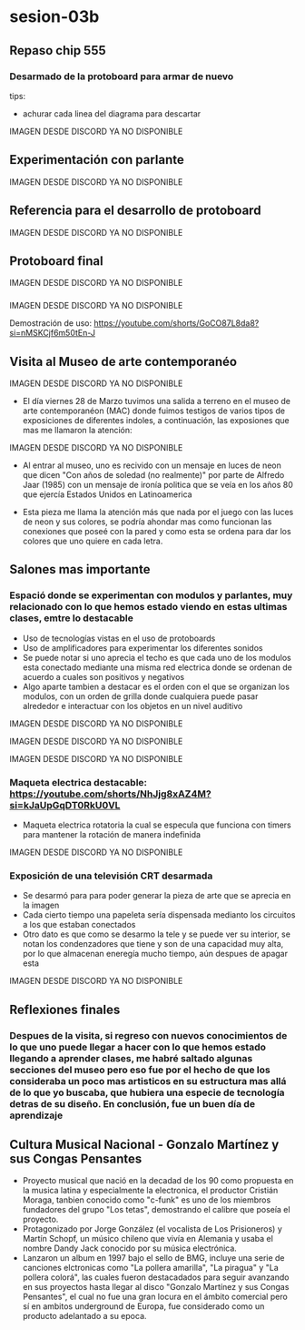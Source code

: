 # sesion-03b

## Repaso chip 555

### Desarmado de la protoboard para armar de nuevo

tips:

- achurar cada linea del diagrama para descartar

IMAGEN DESDE DISCORD YA NO DISPONIBLE

## Experimentación con parlante

IMAGEN DESDE DISCORD YA NO DISPONIBLE

## Referencia para el desarrollo de protoboard

IMAGEN DESDE DISCORD YA NO DISPONIBLE

## Protoboard final

IMAGEN DESDE DISCORD YA NO DISPONIBLE

###

IMAGEN DESDE DISCORD YA NO DISPONIBLE

Demostración de uso: <https://youtube.com/shorts/GoCO87L8da8?si=nMSKCjf6m50tEn-J>

## Visita al Museo de arte contemporanéo

IMAGEN DESDE DISCORD YA NO DISPONIBLE

- El día viernes 28 de Marzo tuvimos una salida a terreno en el museo de arte contemporanéon (MAC) donde fuimos testigos de varios tipos de exposiciones de diferentes indoles, a continuación, las exposiones que mas me llamaron la atención:
  
IMAGEN DESDE DISCORD YA NO DISPONIBLE

- Al entrar al museo, uno es recivido con un mensaje en luces de neon que dicen "Con años de soledad (no realmente)" por parte de Alfredo Jaar (1985) con un mensaje de ironía politica que se veía en los años 80 que ejercía Estados Unidos en Latinoamerica

- Esta pieza me llama la atención más que nada por el juego con las luces de neon y sus colores, se podría ahondar mas como funcionan las conexiones que poseé con la pared y como esta se ordena para dar los colores que uno quiere en cada letra.

## Salones mas importante

### Espació donde se experimentan con modulos y parlantes, muy relacionado con lo que hemos estado viendo en estas ultimas clases, emtre lo destacable

- Uso de tecnologías vistas en el uso de protoboards
- Uso de amplificadores para experimentar los diferentes sonidos
- Se puede notar si uno aprecia el techo es que cada uno de los modulos esta conectado mediante una misma red electrica donde se ordenan de acuerdo a cuales son positivos y negativos
- Algo aparte tambien a destacar es el orden con el que se organizan los modulos, con un orden de grilla donde cualquiera puede pasar alrededor e interactuar con los objetos en un nivel auditivo

IMAGEN DESDE DISCORD YA NO DISPONIBLE

IMAGEN DESDE DISCORD YA NO DISPONIBLE

IMAGEN DESDE DISCORD YA NO DISPONIBLE

### Maqueta electrica destacable: <https://youtube.com/shorts/NhJjg8xAZ4M?si=kJaUpGqDT0RkU0VL>

- Maqueta electrica rotatoria la cual se especula que funciona con timers para mantener la rotación de manera indefinida

IMAGEN DESDE DISCORD YA NO DISPONIBLE

### Exposición de una televisión CRT desarmada

- Se desarmó para para poder generar la pieza de arte que se aprecia en la imagen
- Cada cierto tiempo una papeleta sería dispensada medianto los circuitos a los que estaban conectados
- Otro dato es que como se desarmo la tele y se puede ver su interior, se notan los condenzadores que tiene y son de una capacidad muy alta, por lo que almacenan eneregía mucho tiempo, aún despues de apagar esta

IMAGEN DESDE DISCORD YA NO DISPONIBLE

## Reflexiones finales

### Despues de la visita, si regreso con nuevos conocimientos de lo que uno puede llegar a hacer con lo que hemos estado llegando a aprender clases, me habré saltado algunas secciones del museo pero eso fue por el hecho de que los consideraba un poco mas artisticos en su estructura mas allá de lo que yo buscaba, que hubiera una especie de tecnología detras de su diseño. En conclusión, fue un buen día de aprendizaje

## Cultura Musical Nacional - Gonzalo Martínez y sus Congas Pensantes

- Proyecto musical que nació en la decadad de los 90 como propuesta en la musica latina y especialmente la electronica, el productor Cristián Moraga, tanbien conocido como "c-funk" es uno de los miembros fundadores del grupo "Los tetas", demostrando el calibre que poseía el proyecto.
- Protagonizado por Jorge González (el vocalista de Los Prisioneros) y Martín Schopf, un músico chileno que vivía en Alemania y usaba el nombre Dandy Jack conocido por su música electrónica.
- Lanzaron un album en 1997 bajo el sello de BMG, incluye una serie de canciones elctronicas como "La pollera amarilla", "La piragua" y "La pollera colorá", las cuales fueron destacadados para seguir avanzando en sus proyectos hasta llegar al disco "Gonzalo Martínez y sus Congas Pensantes", el cual no fue una gran locura en el ámbito comercial pero sí en ambitos underground de Europa, fue considerado como un producto adelantado a su epoca.
